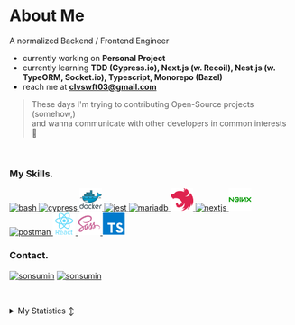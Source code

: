 # About Me

A normalized Backend / Frontend Engineer

- currently working on **Personal Project**
- currently learning **TDD (Cypress.io), Next.js (w. Recoil), Nest.js (w. TypeORM, Socket.io), Typescript, Monorepo (Bazel)**
- reach me at **clvswft03@gmail.com**

> These days I'm trying to contributing Open-Source projects (somehow,)\
> and wanna communicate with other developers in common interests 💬

&nbsp;

<h3 align="left">My Skills.</h3>
<p align="left"> <a href="https://www.gnu.org/software/bash/" target="_blank" rel="noreferrer"> <img src="https://www.vectorlogo.zone/logos/gnu_bash/gnu_bash-icon.svg" alt="bash" width="40" height="40"/> </a> <a href="https://www.cypress.io" target="_blank" rel="noreferrer"> <img src="https://raw.githubusercontent.com/simple-icons/simple-icons/6e46ec1fc23b60c8fd0d2f2ff46db82e16dbd75f/icons/cypress.svg" alt="cypress" width="40" height="40"/> </a> <a href="https://www.docker.com/" target="_blank" rel="noreferrer"> <img src="https://raw.githubusercontent.com/devicons/devicon/master/icons/docker/docker-original-wordmark.svg" alt="docker" width="40" height="40"/> </a> <a href="https://jestjs.io" target="_blank" rel="noreferrer"> <img src="https://www.vectorlogo.zone/logos/jestjsio/jestjsio-icon.svg" alt="jest" width="40" height="40"/> </a> <a href="https://mariadb.org/" target="_blank" rel="noreferrer"> <img src="https://www.vectorlogo.zone/logos/mariadb/mariadb-icon.svg" alt="mariadb" width="40" height="40"/> </a> <a href="https://nestjs.com/" target="_blank" rel="noreferrer"> <img src="https://raw.githubusercontent.com/devicons/devicon/master/icons/nestjs/nestjs-plain.svg" alt="nestjs" width="40" height="40"/> </a> <a href="https://nextjs.org/" target="_blank" rel="noreferrer"> <img src="https://cdn.worldvectorlogo.com/logos/nextjs-2.svg" alt="nextjs" width="40" height="40"/> </a> <a href="https://www.nginx.com" target="_blank" rel="noreferrer"> <img src="https://raw.githubusercontent.com/devicons/devicon/master/icons/nginx/nginx-original.svg" alt="nginx" width="40" height="40"/> </a> <a href="https://postman.com" target="_blank" rel="noreferrer"> <img src="https://www.vectorlogo.zone/logos/getpostman/getpostman-icon.svg" alt="postman" width="40" height="40"/> </a> <a href="https://reactjs.org/" target="_blank" rel="noreferrer"> <img src="https://raw.githubusercontent.com/devicons/devicon/master/icons/react/react-original-wordmark.svg" alt="react" width="40" height="40"/> </a> <a href="https://sass-lang.com" target="_blank" rel="noreferrer"> <img src="https://raw.githubusercontent.com/devicons/devicon/master/icons/sass/sass-original.svg" alt="sass" width="40" height="40"/> </a> <a href="https://www.typescriptlang.org/" target="_blank" rel="noreferrer"> <img src="https://raw.githubusercontent.com/devicons/devicon/master/icons/typescript/typescript-original.svg" alt="typescript" width="40" height="40"/> </a> </p>

<h3 align="left">Contact.</h3>
<p align="left"> <a href="https://linkedin.com/in/sonsumin" target="blank"><img align="center" src="https://raw.githubusercontent.com/rahuldkjain/github-profile-readme-generator/master/src/images/icons/Social/github.svg" alt="sonsumin" height="30" width="40" /></a> <a href="https://linkedin.com/in/sonsumin" target="blank"><img align="center" src="https://raw.githubusercontent.com/rahuldkjain/github-profile-readme-generator/master/src/images/icons/Social/linked-in-alt.svg" alt="sonsumin" height="30" width="40" /></a>
</p>

&nbsp;

<details>
 <summary>My Statistics ↕️</summary>

<!--START_SECTION:waka-->
![Code Time](http://img.shields.io/badge/Code%20Time-451%20hrs%2054%20mins-blue)

![Profile Views](http://img.shields.io/badge/Profile%20Views-27-blue)

**🐱 My GitHub Data** 

> 🏆 563 Contributions in the Year 2022
 > 
> 📦 12.5 MB Used in GitHub's Storage 
 > 
> 💼 Opted to Hire
 > 
> 📜 266 Public Repositories 
 > 
> 🔑 98 Private Repositories  
 > 
**I'm a Night 🦉** 

```text
🌞 Morning    14 commits     ██░░░░░░░░░░░░░░░░░░░░░░░   11.29% 
🌆 Daytime    35 commits     ███████░░░░░░░░░░░░░░░░░░   28.23% 
🌃 Evening    37 commits     ███████░░░░░░░░░░░░░░░░░░   29.84% 
🌙 Night      38 commits     ███████░░░░░░░░░░░░░░░░░░   30.65%

```
📅 **I'm Most Productive on Wednesday** 

```text
Monday       12 commits     ██░░░░░░░░░░░░░░░░░░░░░░░   9.68% 
Tuesday      2 commits      ░░░░░░░░░░░░░░░░░░░░░░░░░   1.61% 
Wednesday    37 commits     ███████░░░░░░░░░░░░░░░░░░   29.84% 
Thursday     35 commits     ███████░░░░░░░░░░░░░░░░░░   28.23% 
Friday       20 commits     ████░░░░░░░░░░░░░░░░░░░░░   16.13% 
Saturday     14 commits     ██░░░░░░░░░░░░░░░░░░░░░░░   11.29% 
Sunday       4 commits      ░░░░░░░░░░░░░░░░░░░░░░░░░   3.23%

```


📊 **This Week I Spent My Time On** 

```text
⌚︎ Time Zone: Asia/Seoul

💬 Programming Languages: 
Other                    25 hrs 10 mins      ██████████████░░░░░░░░░░░   59.01% 
TypeScript               14 hrs 1 min        ████████░░░░░░░░░░░░░░░░░   32.89% 
SCSS                     1 hr 35 mins        █░░░░░░░░░░░░░░░░░░░░░░░░   3.73% 
JSON                     1 hr 15 mins        ░░░░░░░░░░░░░░░░░░░░░░░░░   2.95% 
JavaScript               13 mins             ░░░░░░░░░░░░░░░░░░░░░░░░░   0.52%

🔥 Editors: 
Browser                  24 hrs 54 mins      ██████████████░░░░░░░░░░░   58.39% 
VS Code                  17 hrs 33 mins      ██████████░░░░░░░░░░░░░░░   41.17% 
Neovim                   11 mins             ░░░░░░░░░░░░░░░░░░░░░░░░░   0.44%

💻 Operating System: 
Linux                    38 hrs 32 mins      ██████████████████████░░░   90.35% 
Windows                  4 hrs 6 mins        ██░░░░░░░░░░░░░░░░░░░░░░░   9.65%

```

**I Mostly Code in JavaScript** 

```text
JavaScript               19 repos            ██████░░░░░░░░░░░░░░░░░░░   25.0% 
TypeScript               18 repos            ██████░░░░░░░░░░░░░░░░░░░   23.68% 
Shell                    9 repos             ███░░░░░░░░░░░░░░░░░░░░░░   11.84% 
CSS                      7 repos             ██░░░░░░░░░░░░░░░░░░░░░░░   9.21% 
Python                   6 repos             ██░░░░░░░░░░░░░░░░░░░░░░░   7.89%

```


**Timeline**

![Chart not found](https://raw.githubusercontent.com/todaypp/todaypp/master/charts/bar_graph.png) 


 Last Updated on 16/02/2022 22:41:15 UTC
<!--END_SECTION:waka-->
</details>
